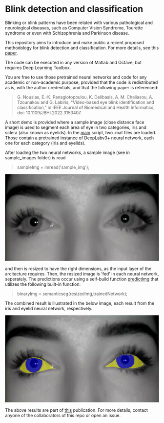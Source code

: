 # Blink detection and classification
Blinking or blink patterns have been related with various pathological and neurological diseases, such as Computer Vision Syndrome, Tourette syndrome 
or even with Schizophrenia and Parkinson disease. 

This repository aims to introduce and make public a recent proposed methodology for blink detection and classification. For more details, see
this [paper](https://ieeexplore.ieee.org/abstract/document/9721639?casa_token=k2CNVAAC0SMAAAAA:jj4bMR1gsNPYAHqOpnHOWjcae5ihyuBYE20JNBfmSkjyYNpSF-T00WFPvzTNfqbznY3Pkwk3Cw).

The code can be executed in any version of Matlab and Octave, but requires Deep Learning Toolbox.

You are free to use those pretrained neural networks and code for any academic or non-academic purpose, provided that the code is redistributed as is, with the author credentials, 
and that the following paper is referenced:

> G. Nousias, E.-K. Panagiotopoulou, K. Delibasis, A. M. Chaliasou, A. Tzounakou and G. Labiris, "Video-based eye blink identification and classification," in IEEE Journal of Biomedical and Health Informatics, doi: 10.1109/JBHI.2022.3153407.

A short demo is provided where a sample image (close distance face image) is used to segment each area of eye in two categories, iris and sclera (also known as eyelids).
In the [main](code/main.m) script, two .mat files are loaded. Those contain a pretrained instance of DeepLabv3+ neural network, each one for each category (iris and eyelids).

After loading the two neural networks, a sample image (see in sample_images folder) is read
> sampleImg = imread('sample_img');

![Sample Image](sources/demo_img.png)

and then is resized to have the right dimensions, as the input layer of the arcitecture requires.
Then, the resized image is 'fed' in each neural network, seperately. The predictions occur using a self-build function [predictImg](code/predictImg.m) that utilizes
the following built-in function:
>binaryImg = semanticseg(resizedImg,trainedNetwork);

The combined result is illustrated in the below image, each result from the iris and eyelid neural network, respectively.

![Combined result](sources/finalOutput.png)

The above results are part of [this](https://ieeexplore.ieee.org/abstract/document/9721639?casa_token=k2CNVAAC0SMAAAAA:jj4bMR1gsNPYAHqOpnHOWjcae5ihyuBYE20JNBfmSkjyYNpSF-T00WFPvzTNfqbznY3Pkwk3Cw) publication. For more details, contact anyone of the collaborators of this repo or open an issue.

